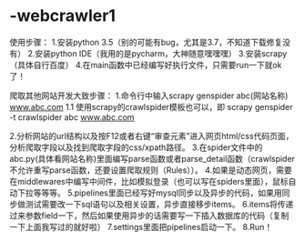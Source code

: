 # -webcrawler1


使用步骤：
1.安装python 3.5（别的可能有bug，尤其是3.7，不知道下载修复没有）
2.安装python IDE（我用的是pycharm，大神随意嘿嘿嘿）
3.安装scrapy（具体自行百度）
4.在main函数中已经编写好执行文件，只需要run一下就ok了！


爬取其他网站开发大致步骤：
1.命令行中输入scrapy genspider abc(网站名称)  www.abc.com
1.1 使用scrapy的crawlspider模板也可以，即 scrapy genspider -t crawlspider abc www.abc.com

2.分析网站的url结构以及按F12或者右键“审查元素”进入网页html/css代码页面，分析爬取字段以及找到爬取字段的css/xpath路径。
3.在spider文件中的abc.py(具体看网站名称)里面编写parse函数或者parse_detail函数（crawlspider不允许重写parse函数，还要设置爬取规则（Rules））。
4.如果是动态网页，需要在middlewares中编写中间件，比如模拟登录（也可以写在spiders里面），鼠标自动下拉等等等。
5.pipelines里面已经写好mysql同步以及异步的代码，如果用同步做测试需要改一下sql语句以及相关设置，异步直接移步items。
6.items将传递过来参数field一下，然后如果使用异步的话需要写一下插入数据库的代码（复制一下上面我写过的就好啦）
7.settings里面把pipelines启动一下。
8.Run！
